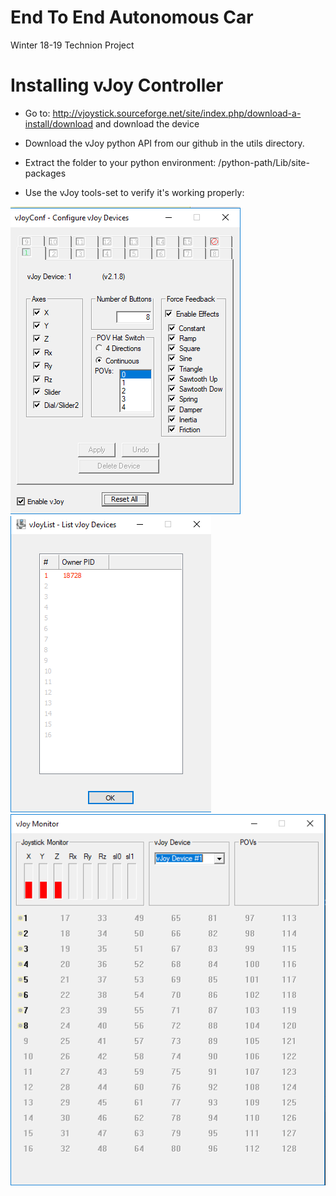 # End To End Autonomous Car
Winter 18-19 Technion Project

# Installing vJoy Controller
* Go to: http://vjoystick.sourceforge.net/site/index.php/download-a-install/download
and download the device

* Download the vJoy python API from our github in the utils directory.
* Extract the folder to your python environment: /python-path/Lib/site-packages
* Use the vJoy tools-set to verify it's working properly:

![configurations window](md_imgs/joy_configure.png)
![devices list](md_imgs/joy_device.png)
![monitor window](md_imgs/joy_monitor.png)